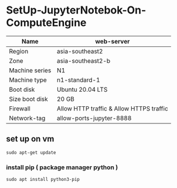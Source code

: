 # SetUp-JupyterNotebok-On-ComputeEngine
| Name | web-server |
| --- | --- |
| Region | asia-southeast2 |
| Zone | asia-southeast2-b |
| Machine series | N1 |
| Machine type | n1-standard-1 |
| Boot disk | Ubuntu 20.04 LTS |
| Size boot disk | 20 GB |
| Firewall | Allow HTTP traffic & Allow HTTPS traffic 
| Network-tag | allow-ports-jupyter-8888


## set up on vm
    sudo apt-get update
### install pip ( package manager python )
    sudo apt install python3-pip
